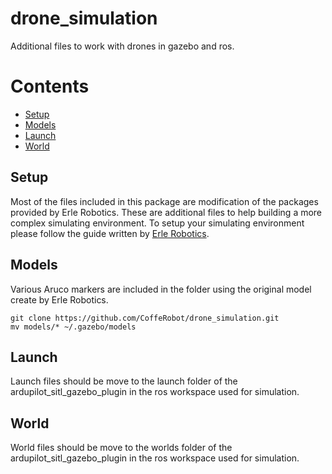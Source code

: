 # drone_simulation

Additional files to work with drones in gazebo and ros. 

# Contents

- [Setup](#markdown-header-setup)
- [Models](#markdown-header-models)
- [Launch](#markdown-header-launch)
- [World](#markdown-header-world)


## Setup

Most of the files included in this package are modification of the packages provided by Erle Robotics. These are additional files to help building a more complex simulating environment. To setup your simulating environment please follow the guide written by [Erle Robotics](https://erlerobotics.com/docs/Simulation/Configuring_your_environment.html).

## Models

Various Aruco markers are included in the folder using the original model create by Erle Robotics. 

```
git clone https://github.com/CoffeRobot/drone_simulation.git
mv models/* ~/.gazebo/models
```

## Launch

Launch files should be move to the launch folder of the ardupilot_sitl_gazebo_plugin in the ros workspace used for simulation.

## World

World files should be move to the worlds folder of the ardupilot_sitl_gazebo_plugin in the ros workspace used for simulation.